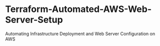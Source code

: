 # Terraform-Automated-AWS-Web-Server-Setup
Automating Infrastructure Deployment and Web Server Configuration on AWS 
